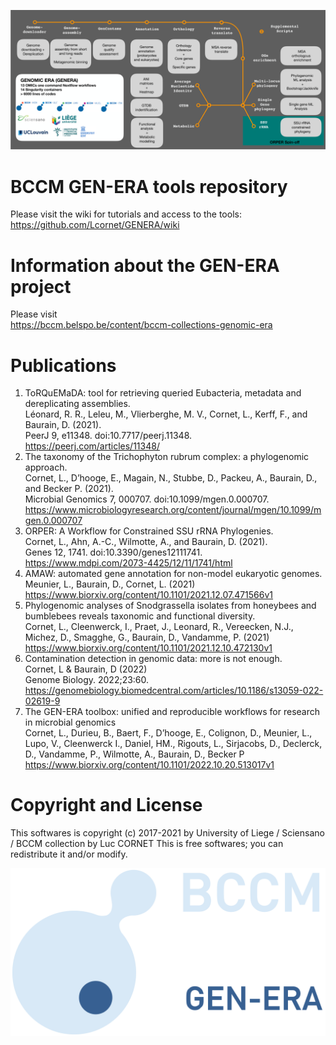 
![pips](https://github.com/Lcornet/GENERA/blob/main/images/GENERA-pips.png)

# BCCM GEN-ERA tools repository

Please visit the wiki for tutorials and access to the tools:
https://github.com/Lcornet/GENERA/wiki  

# Information about the GEN-ERA project
Please visit  
https://bccm.belspo.be/content/bccm-collections-genomic-era  

# Publications
1. ToRQuEMaDA: tool for retrieving queried Eubacteria, metadata and dereplicating assemblies.  
   Léonard, R. R., Leleu, M., Vlierberghe, M. V., Cornet, L., Kerff, F., and Baurain, D. (2021).  
   PeerJ 9, e11348. doi:10.7717/peerj.11348.  
   https://peerj.com/articles/11348/  
2. The taxonomy of the Trichophyton rubrum complex: a phylogenomic approach.  
   Cornet, L., D’hooge, E., Magain, N., Stubbe, D., Packeu, A., Baurain, D., and Becker P. (2021).  
   Microbial Genomics 7, 000707. doi:10.1099/mgen.0.000707.  
   https://www.microbiologyresearch.org/content/journal/mgen/10.1099/mgen.0.000707  
3. ORPER: A Workflow for Constrained SSU rRNA Phylogenies.  
   Cornet, L., Ahn, A.-C., Wilmotte, A., and Baurain, D. (2021).  
   Genes 12, 1741. doi:10.3390/genes12111741.  
   https://www.mdpi.com/2073-4425/12/11/1741/html  
4. AMAW: automated gene annotation for non-model eukaryotic genomes.  
   Meunier, L., Baurain, D., Cornet, L. (2021)  
   https://www.biorxiv.org/content/10.1101/2021.12.07.471566v1  
5. Phylogenomic analyses of Snodgrassella isolates from honeybees and bumblebees reveals taxonomic and functional diversity.  
   Cornet, L.,  Cleenwerck, I., Praet, J., Leonard, R., Vereecken, N.J., Michez, D., Smagghe, G., Baurain, D., Vandamme, P. (2021)  
   https://www.biorxiv.org/content/10.1101/2021.12.10.472130v1  
6. Contamination detection in genomic data: more is not enough.   
   Cornet, L & Baurain, D (2022)   
   Genome Biology. 2022;23:60.  
   https://genomebiology.biomedcentral.com/articles/10.1186/s13059-022-02619-9  
7. The GEN-ERA toolbox: unified and reproducible workflows for research in microbial genomics  
   Cornet, L., Durieu, B., Baert, F., D’hooge, E., Colignon, D., Meunier, L., Lupo, V., Cleenwerck I.,
   Daniel, HM., Rigouts, L., Sirjacobs, D., Declerck, D., Vandamme, P., Wilmotte, A., Baurain, D., Becker P  
   https://www.biorxiv.org/content/10.1101/2022.10.20.513017v1

# Copyright and License

This softwares is copyright (c) 2017-2021 by University of Liege / Sciensano / BCCM collection by Luc CORNET
This is free softwares; you can redistribute it and/or modify.

![BCCM](https://github.com/Lcornet/GENERA/blob/main/images/GENERA-logo.png)  
